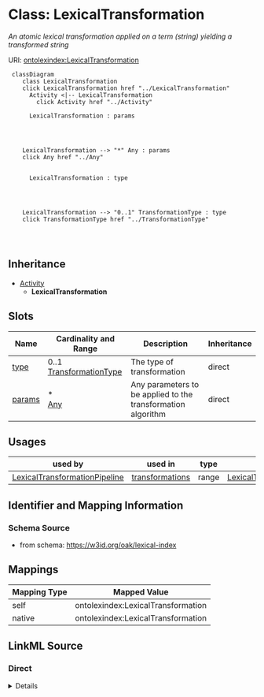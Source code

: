 

# Class: LexicalTransformation


_An atomic lexical transformation applied on a term (string) yielding a transformed string_





URI: [ontolexindex:LexicalTransformation](https://w3id.org/oak/lexical-index/LexicalTransformation)






```{mermaid}
 classDiagram
    class LexicalTransformation
    click LexicalTransformation href "../LexicalTransformation"
      Activity <|-- LexicalTransformation
        click Activity href "../Activity"
      
      LexicalTransformation : params
        
          
    
    
    LexicalTransformation --> "*" Any : params
    click Any href "../Any"

        
      LexicalTransformation : type
        
          
    
    
    LexicalTransformation --> "0..1" TransformationType : type
    click TransformationType href "../TransformationType"

        
      
```





## Inheritance
* [Activity](Activity.md)
    * **LexicalTransformation**



## Slots

| Name | Cardinality and Range | Description | Inheritance |
| ---  | --- | --- | --- |
| [type](type.md) | 0..1 <br/> [TransformationType](TransformationType.md) | The type of transformation | direct |
| [params](params.md) | * <br/> [Any](Any.md) | Any parameters to be applied to the transformation algorithm | direct |





## Usages

| used by | used in | type | used |
| ---  | --- | --- | --- |
| [LexicalTransformationPipeline](LexicalTransformationPipeline.md) | [transformations](transformations.md) | range | [LexicalTransformation](LexicalTransformation.md) |






## Identifier and Mapping Information







### Schema Source


* from schema: https://w3id.org/oak/lexical-index




## Mappings

| Mapping Type | Mapped Value |
| ---  | ---  |
| self | ontolexindex:LexicalTransformation |
| native | ontolexindex:LexicalTransformation |







## LinkML Source

<!-- TODO: investigate https://stackoverflow.com/questions/37606292/how-to-create-tabbed-code-blocks-in-mkdocs-or-sphinx -->

### Direct

<details>
```yaml
name: LexicalTransformation
description: An atomic lexical transformation applied on a term (string) yielding
  a transformed string
from_schema: https://w3id.org/oak/lexical-index
is_a: Activity
attributes:
  type:
    name: type
    description: The type of transformation
    from_schema: https://w3id.org/oak/lexical-index
    rank: 1000
    domain_of:
    - LexicalTransformation
    range: TransformationType
  params:
    name: params
    description: Any parameters to be applied to the transformation algorithm
    from_schema: https://w3id.org/oak/lexical-index
    rank: 1000
    domain_of:
    - LexicalTransformation
    range: Any
    multivalued: true
    inlined: true
    inlined_as_list: true

```
</details>

### Induced

<details>
```yaml
name: LexicalTransformation
description: An atomic lexical transformation applied on a term (string) yielding
  a transformed string
from_schema: https://w3id.org/oak/lexical-index
is_a: Activity
attributes:
  type:
    name: type
    description: The type of transformation
    from_schema: https://w3id.org/oak/lexical-index
    rank: 1000
    alias: type
    owner: LexicalTransformation
    domain_of:
    - LexicalTransformation
    range: TransformationType
  params:
    name: params
    description: Any parameters to be applied to the transformation algorithm
    from_schema: https://w3id.org/oak/lexical-index
    rank: 1000
    alias: params
    owner: LexicalTransformation
    domain_of:
    - LexicalTransformation
    range: Any
    multivalued: true
    inlined: true
    inlined_as_list: true

```
</details>